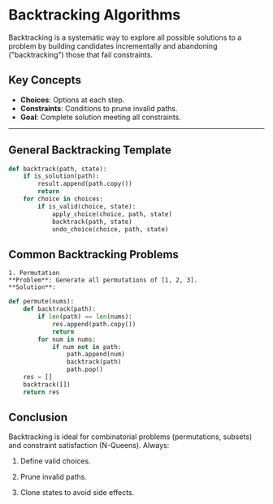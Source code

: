 # Backtracking Algorithms

Backtracking is a systematic way to explore all possible solutions to a problem by building candidates incrementally and abandoning ("backtracking") those that fail constraints.

## Key Concepts
- **Choices**: Options at each step.
- **Constraints**: Conditions to prune invalid paths.
- **Goal**: Complete solution meeting all constraints.

---

## General Backtracking Template
```python
def backtrack(path, state):
    if is_solution(path):
        result.append(path.copy())
        return
    for choice in choices:
        if is_valid(choice, state):
            apply_choice(choice, path, state)
            backtrack(path, state)
            undo_choice(choice, path, state)
```
## Common Backtracking Problems
	1. Permutation
	**Problem**: Generate all permutations of [1, 2, 3].
	**Solution**:
```python
def permute(nums):
	def backtrack(path):
		if len(path) == len(nums):
			res.append(path.copy())
			return
		for num in nums:
			if num not in path:
				path.append(num)
				backtrack(path)
				path.pop()
	res = []
	backtrack([])
	return res
```
## Conclusion
Backtracking is ideal for combinatorial problems (permutations, subsets) and constraint satisfaction (N-Queens). Always:

1. Define valid choices.

2. Prune invalid paths.

3. Clone states to avoid side effects.
